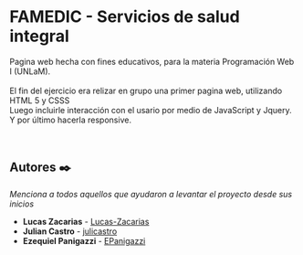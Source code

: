 # FAMEDIC - Servicios de salud integral 

Pagina web hecha con fines educativos, para la materia Programación Web I (UNLaM).
<br/><br/>
El fin del ejercicio era relizar en grupo una primer pagina web, utilizando HTML 5 y CSSS
<br/>
Luego incluirle interacción con el usario por medio de JavaScript y Jquery.
<br/>
Y por último hacerla responsive.

<br/>

## Autores ✒️

_Menciona a todos aquellos que ayudaron a levantar el proyecto desde sus inicios_

* **Lucas Zacarias** -  [Lucas-Zacarias](https://github.com/Lucas-Zacarias)
* **Julian Castro** - [julicastro](https://github.com/julicastro)
* **Ezequiel Panigazzi** - [EPanigazzi](https://github.com/EPanigazzi)
